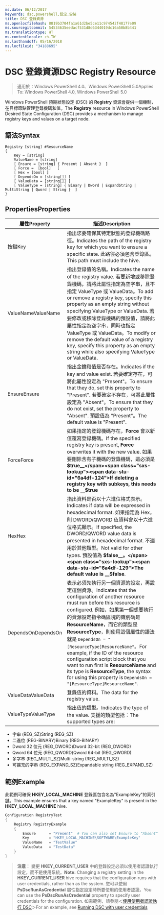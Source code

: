 ```yaml
---
ms.date: 06/12/2017
keywords: dsc,powershell,設定,安裝
title: DSC 登錄資源
ms.openlocfilehash: 8819b3704fa1a61d2be5ce11c974542f48177e09
ms.sourcegitcommit: 54534635eedacf531d8d6344019dc16a50b8b441
ms.translationtype: HT
ms.contentlocale: zh-TW
ms.lasthandoff: 05/16/2018
ms.locfileid: "34188695"
---
```

# <a name="dsc-registry-resource"></a><span data-ttu-id="6a4df-103">DSC 登錄資源</span><span class="sxs-lookup"><span data-stu-id="6a4df-103">DSC Registry Resource</span></span>

> <span data-ttu-id="6a4df-104">適用於：Windows PowerShell 4.0、Windows PowerShell 5.0</span><span class="sxs-lookup"><span data-stu-id="6a4df-104">Applies To: Windows PowerShell 4.0, Windows PowerShell 5.0</span></span>

<span data-ttu-id="6a4df-105">Windows PowerShell 預期狀態設定 (DSC) 的 **Registry** 資源會提供一個機制，在目標節點管理登錄機碼和值。</span><span class="sxs-lookup"><span data-stu-id="6a4df-105">The **Registry** resource in Windows PowerShell Desired State Configuration (DSC) provides a mechanism to manage registry keys and values on a target node.</span></span>

## <a name="syntax"></a><span data-ttu-id="6a4df-106">語法</span><span class="sxs-lookup"><span data-stu-id="6a4df-106">Syntax</span></span>

```
Registry [string] #ResourceName
{
    Key = [string]
    ValueName = [string]
    [ Ensure = [string] { Present | Absent }  ]
    [ Force =  [bool]   ]
    [ Hex = [bool] ]
    [ DependsOn = [string[]] ]
    [ ValueData = [string[]] ]
    [ ValueType = [string] { Binary | Dword | ExpandString | MultiString | Qword | String }  ]
}
```

## <a name="properties"></a><span data-ttu-id="6a4df-107">Properties</span><span class="sxs-lookup"><span data-stu-id="6a4df-107">Properties</span></span>
|  <span data-ttu-id="6a4df-108">屬性</span><span class="sxs-lookup"><span data-stu-id="6a4df-108">Property</span></span>  |  <span data-ttu-id="6a4df-109">描述</span><span class="sxs-lookup"><span data-stu-id="6a4df-109">Description</span></span>   |
|---|---|
| <span data-ttu-id="6a4df-110">按鍵</span><span class="sxs-lookup"><span data-stu-id="6a4df-110">Key</span></span>| <span data-ttu-id="6a4df-111">指出您要確保其特定狀態的登錄機碼路徑。</span><span class="sxs-lookup"><span data-stu-id="6a4df-111">Indicates the path of the registry key for which you want to ensure a specific state.</span></span> <span data-ttu-id="6a4df-112">此路徑必須包含登錄區。</span><span class="sxs-lookup"><span data-stu-id="6a4df-112">This path must include the hive.</span></span>|
| <span data-ttu-id="6a4df-113">ValueName</span><span class="sxs-lookup"><span data-stu-id="6a4df-113">ValueName</span></span>| <span data-ttu-id="6a4df-114">指出登錄值的名稱。</span><span class="sxs-lookup"><span data-stu-id="6a4df-114">Indicates the name of the registry value.</span></span> <span data-ttu-id="6a4df-115">若要新增或移除登錄機碼，請將此屬性指定為空字串，且不指定 ValueType 或 ValueData。</span><span class="sxs-lookup"><span data-stu-id="6a4df-115">To add or remove a registry key, specify this property as an empty string without specifying ValueType or ValueData.</span></span> <span data-ttu-id="6a4df-116">若要修改或移除登錄機碼的預設值，請將此屬性指定為空字串，同時也指定 ValueType 或 ValueData。</span><span class="sxs-lookup"><span data-stu-id="6a4df-116">To modify or remove the default value of a registry key, specify this property as an empty string while also specifying ValueType or ValueData.</span></span>|
| <span data-ttu-id="6a4df-117">Ensure</span><span class="sxs-lookup"><span data-stu-id="6a4df-117">Ensure</span></span>| <span data-ttu-id="6a4df-118">指出金鑰和值是否存在。</span><span class="sxs-lookup"><span data-stu-id="6a4df-118">Indicates if the key and value exist.</span></span> <span data-ttu-id="6a4df-119">若要確定存在，可將此屬性設定為 "Present"。</span><span class="sxs-lookup"><span data-stu-id="6a4df-119">To ensure that they do, set this property to "Present".</span></span> <span data-ttu-id="6a4df-120">若要確定不存在，可將此屬性設定為 "Absent"。</span><span class="sxs-lookup"><span data-stu-id="6a4df-120">To ensure that they do not exist, set the property to "Absent".</span></span> <span data-ttu-id="6a4df-121">預設值為 "Present"。</span><span class="sxs-lookup"><span data-stu-id="6a4df-121">The default value is "Present".</span></span>|
| <span data-ttu-id="6a4df-122">Force</span><span class="sxs-lookup"><span data-stu-id="6a4df-122">Force</span></span>| <span data-ttu-id="6a4df-123">如果指定的登錄機碼存在，__Force__ 會以新值覆寫登錄機碼。</span><span class="sxs-lookup"><span data-stu-id="6a4df-123">If the specified registry key is present, __Force__ overwrites it with the new value.</span></span> <span data-ttu-id="6a4df-124">如果要刪除含有子機碼的登錄機碼，這必須是 __$true__</span><span class="sxs-lookup"><span data-stu-id="6a4df-124">If deleting a registry key with subkeys, this needs to be __$true__</span></span>|
| <span data-ttu-id="6a4df-125">Hex</span><span class="sxs-lookup"><span data-stu-id="6a4df-125">Hex</span></span>| <span data-ttu-id="6a4df-126">指出資料是否以十六進位格式表示。</span><span class="sxs-lookup"><span data-stu-id="6a4df-126">Indicates if data will be expressed in hexadecimal format.</span></span> <span data-ttu-id="6a4df-127">如果指定為 Hex，則 DWORD/QWORD 值資料會以十六進位格式顯示。</span><span class="sxs-lookup"><span data-stu-id="6a4df-127">If specified, the DWORD/QWORD value data is presented in hexadecimal format.</span></span> <span data-ttu-id="6a4df-128">不適用於其他類型。</span><span class="sxs-lookup"><span data-stu-id="6a4df-128">Not valid for other types.</span></span> <span data-ttu-id="6a4df-129">預設值為 __$false__。</span><span class="sxs-lookup"><span data-stu-id="6a4df-129">The default value is __$false__.</span></span>|
| <span data-ttu-id="6a4df-130">DependsOn</span><span class="sxs-lookup"><span data-stu-id="6a4df-130">DependsOn</span></span>| <span data-ttu-id="6a4df-131">表示必須先執行另一個資源的設定，再設定這個資源。</span><span class="sxs-lookup"><span data-stu-id="6a4df-131">Indicates that the configuration of another resource must run before this resource is configured.</span></span> <span data-ttu-id="6a4df-132">例如，如果第一個想要執行的資源設定指令碼區塊的識別碼是 __ResourceName__，而它的類型是 __ResourceType__，則使用這個屬性的語法就是 `DependsOn = "[ResourceType]ResourceName"`。</span><span class="sxs-lookup"><span data-stu-id="6a4df-132">For example, if the ID of the resource configuration script block that you want to run first is __ResourceName__ and its type is __ResourceType__, the syntax for using this property is `DependsOn = "[ResourceType]ResourceName"`.</span></span>|
| <span data-ttu-id="6a4df-133">ValueData</span><span class="sxs-lookup"><span data-stu-id="6a4df-133">ValueData</span></span>| <span data-ttu-id="6a4df-134">登錄值的資料。</span><span class="sxs-lookup"><span data-stu-id="6a4df-134">The data for the registry value.</span></span>|
| <span data-ttu-id="6a4df-135">ValueType</span><span class="sxs-lookup"><span data-stu-id="6a4df-135">ValueType</span></span>| <span data-ttu-id="6a4df-136">指出值的類型。</span><span class="sxs-lookup"><span data-stu-id="6a4df-136">Indicates the type of the value.</span></span> <span data-ttu-id="6a4df-137">支援的類型包括：</span><span class="sxs-lookup"><span data-stu-id="6a4df-137">The supported types are:</span></span>
<ul><li><span data-ttu-id="6a4df-138">字串 (REG_SZ)</span><span class="sxs-lookup"><span data-stu-id="6a4df-138">String (REG_SZ)</span></span></li>


<li><span data-ttu-id="6a4df-139">二進位 (REG-BINARY)</span><span class="sxs-lookup"><span data-stu-id="6a4df-139">Binary (REG-BINARY)</span></span></li>


<li><span data-ttu-id="6a4df-140">Dword 32 位元 (REG_DWORD)</span><span class="sxs-lookup"><span data-stu-id="6a4df-140">Dword 32-bit (REG_DWORD)</span></span></li>


<li><span data-ttu-id="6a4df-141">Qword 64 位元 (REG_QWORD)</span><span class="sxs-lookup"><span data-stu-id="6a4df-141">Qword 64-bit (REG_QWORD)</span></span></li>


<li><span data-ttu-id="6a4df-142">多字串 (REG_MULTI_SZ)</span><span class="sxs-lookup"><span data-stu-id="6a4df-142">Multi-string (REG_MULTI_SZ)</span></span></li>


<li><span data-ttu-id="6a4df-143">可擴充的字串 (REG_EXPAND_SZ)</span><span class="sxs-lookup"><span data-stu-id="6a4df-143">Expandable string (REG_EXPAND_SZ)</span></span></li></ul>

## <a name="example"></a><span data-ttu-id="6a4df-144">範例</span><span class="sxs-lookup"><span data-stu-id="6a4df-144">Example</span></span>
<span data-ttu-id="6a4df-145">此範例可確保 **HKEY\_LOCAL\_MACHINE** 登錄區包含名為"ExampleKey"的索引鍵。</span><span class="sxs-lookup"><span data-stu-id="6a4df-145">This example ensures that a key named "ExampleKey" is present in the **HKEY\_LOCAL\_MACHINE** hive.</span></span>
```powershell
Configuration RegistryTest
{
    Registry RegistryExample
    {
        Ensure      = "Present"  # You can also set Ensure to "Absent"
        Key         = "HKEY_LOCAL_MACHINE\SOFTWARE\ExampleKey"
        ValueName   = "TestValue"
        ValueData   = "TestData"
    }
}
```

><span data-ttu-id="6a4df-146">**注意︰** 變更 **HKEY\_CURRENT\_USER** 中的登錄設定必須以使用者認證執行設定，而不是使用系統。</span><span class="sxs-lookup"><span data-stu-id="6a4df-146">**Note:** Changing a registry setting in the **HKEY\_CURRENT\_USER** hive requires that the configuration runs with user credentials, rather than as the system.</span></span>
><span data-ttu-id="6a4df-147">您可以使用 **PsDscRunAsCredential** 屬性指定設定時所要使用的使用者認證。</span><span class="sxs-lookup"><span data-stu-id="6a4df-147">You can use the **PsDscRunAsCredential** property to specify user credentials for the configuration.</span></span> <span data-ttu-id="6a4df-148">如需範例，請參閱＜[使用使用者認證執行 DSC](runAsUser.md)＞</span><span class="sxs-lookup"><span data-stu-id="6a4df-148">For an example, see [Running DSC with user credentials](runAsUser.md)</span></span>
